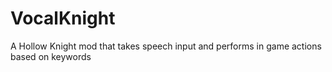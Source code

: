 ﻿# VocalKnight

A Hollow Knight mod that takes speech input and performs in game actions based on keywords
